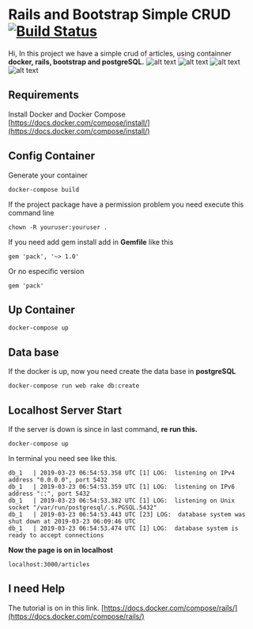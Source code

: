 # Rails and Bootstrap Simple CRUD [![Build Status](https://travis-ci.org/riberman/railscrudbootstrap.svg?branch=master)](https://travis-ci.org/riberman/railscrudbootstrap)
Hi, In this project we have a simple crud of articles, using containner **docker, rails, bootstrap and postgreSQL.**
![alt text](https://d1yjjnpx0p53s8.cloudfront.net/styles/logo-thumbnail/s3/112012/rails.png?itok=UeYwdITD)
![alt text](https://www.mundodocker.com.br/wp-content/uploads/2015/06/docker_facebook_share.png)
![alt text](http://micreiros.com/wp-content/uploads/bootstrap-logo.png)
![alt text](https://d1.awsstatic.com/rdsImages/postgresql_logo.6de4615badd99412268bc6aa8fc958a0f403dd41.png)
## Requirements
Install Docker and Docker Compose
[https://docs.docker.com/compose/install/](https://docs.docker.com/compose/install/) 
## Config Container
Generate your container
````
docker-compose build
````
If the project package have a permission problem you need execute this command line
````
chown -R youruser:youruser .
````
If you need add gem install add in **Gemfile** like this
````
gem 'pack', '~> 1.0'
````
Or no especific version
````
gem 'pack'
````
## Up Container
````
docker-compose up
````
## Data base 
If the docker is up, now you need create the data base in **postgreSQL**
````
docker-compose run web rake db:create
````

## Localhost Server Start
If the server is down is since in last command, **re run this.**
````
docker-compose up
````
In terminal you need see like this.
````
db_1   | 2019-03-23 06:54:53.358 UTC [1] LOG:  listening on IPv4 address "0.0.0.0", port 5432
db_1   | 2019-03-23 06:54:53.359 UTC [1] LOG:  listening on IPv6 address "::", port 5432
db_1   | 2019-03-23 06:54:53.382 UTC [1] LOG:  listening on Unix socket "/var/run/postgresql/.s.PGSQL.5432"
db_1   | 2019-03-23 06:54:53.443 UTC [23] LOG:  database system was shut down at 2019-03-23 06:09:46 UTC
db_1   | 2019-03-23 06:54:53.474 UTC [1] LOG:  database system is ready to accept connections
````
**Now the page is on in localhost**
````
localhost:3000/articles
````

## I need Help
The tutorial is on in this link.
[https://docs.docker.com/compose/rails/](https://docs.docker.com/compose/rails/)
